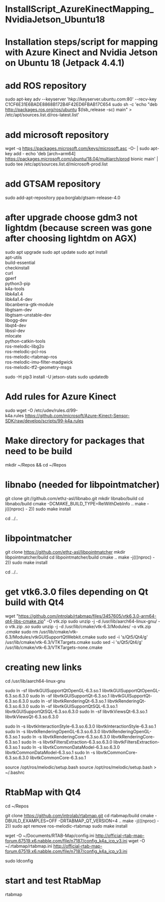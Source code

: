 # InstallScript_AzureKinectMapping_NvidiaJetson_Ubuntu18
# Installation steps/script for mapping with Azure Kinect and Nvidia Jetson on Ubuntu 18 (Jetpack 4.4.1)

# add ROS repository
sudo apt-key adv --keyserver 'hkp://keyserver.ubuntu.com:80' --recv-key C1CF6E31E6BADE8868B172B4F42ED6FBAB17C654
sudo sh -c 'echo "deb http://packages.ros.org/ros/ubuntu $(lsb_release -sc) main" > /etc/apt/sources.list.d/ros-latest.list'
# add microsoft repository
wget -q https://packages.microsoft.com/keys/microsoft.asc -O- | sudo apt-key add - 
echo 'deb [arch=arm64] https://packages.microsoft.com/ubuntu/18.04/multiarch/prod bionic main' | sudo tee /etc/apt/sources.list.d/microsoft-prod.list

# add GTSAM repository
sudo add-apt-repository ppa:borglab/gtsam-release-4.0

# after upgrade choose gdm3 not lightdm (because screen was gone after choosing lightdm on AGX)
sudo apt upgrade
sudo apt update
sudo apt install \
apt-utils \
build-essential \
checkinstall \
curl \
gperf \
python3-pip \
k4a-tools \
libk4a1.4 \
libk4a1.4-dev \
libcanberra-gtk-module \
libgtsam-dev \
libgtsam-unstable-dev \
libogg-dev \
libqt4-dev \
libssl-dev \
mlocate \
python-catkin-tools \
ros-melodic-libg2o \
ros-melodic-pcl-ros \
ros-melodic-rtabmap-ros \
ros-melodic-imu-filter-madgwick \
ros-melodic-tf2-geometry-msgs

sudo -H pip3 install -U jetson-stats
sudo updatedb

# Add rules for Azure Kinect
sudo wget -O /etc/udev/rules.d/99-k4a.rules https://github.com/microsoft/Azure-Kinect-Sensor-SDK/raw/develop/scripts/99-k4a.rules

# Make directory for packages that need to be build
mkdir ~/Repos && cd ~/Repos

# libnabo (needed for libpointmatcher)
git clone git://github.com/ethz-asl/libnabo.git
mkdir libnabo/build
cd libnabo/build
cmake -DCMAKE_BUILD_TYPE=RelWithDebInfo ..
make -j$(($(nproc) - 2))
sudo make install

cd ../..

# libpointmatcher
git clone https://github.com/ethz-asl/libpointmatcher
mkdir libpointmatcher/build
cd libpointmatcher/build
cmake ..
make -j$(($(nproc) - 2))
sudo make install

cd ../..

# get vtk6.3.0 files depending on Qt build with Qt4
wget "https://github.com/introlab/rtabmap/files/3457605/vtk6.3.0-arm64-qt4-libs-cmake.zip" -O vtk.zip
sudo unzip -j -d /usr/lib/aarch64-linux-gnu/ -o vtk.zip *.so*
sudo unzip -j -d /usr/lib/cmake/vtk-6.3/Modules/ -o vtk.zip *.cmake*
sudo rm /usr/lib/cmake/vtk-6.3/Modules/vtkGUISupportQtWebkit.cmake
sudo sed -i 's/Qt5/Qt4/g' /usr/lib/cmake/vtk-6.3/VTKTargets.cmake
sudo sed -i 's/Qt5/Qt4/g' /usr/lib/cmake/vtk-6.3/VTKTargets-none.cmake

# creating new links
cd /usr/lib/aarch64-linux-gnu

sudo ln -sf libvtkGUISupportQtOpenGL-6.3.so.1 libvtkGUISupportQtOpenGL-6.3.so.6.3.0
sudo ln -sf libvtkGUISupportQt-6.3.so.1 libvtkGUISupportQt-6.3.so.6.3.0
sudo ln -sf libvtkRenderingQt-6.3.so.1 libvtkRenderingQt-6.3.so.6.3.0
sudo ln -sf libvtkGUISupportQtSQL-6.3.so.1 libvtkGUISupportQtSQL-6.3.so.6.3.0
sudo ln -sf libvtkViewsQt-6.3.so.1 libvtkViewsQt-6.3.so.6.3.0

sudo ln -s libvtkInteractionStyle-6.3.so.6.3.0 libvtkInteractionStyle-6.3.so.1
sudo ln -s libvtkRenderingOpenGL-6.3.so.6.3.0 libvtkRenderingOpenGL-6.3.so.1 
sudo ln -s libvtkRenderingCore-6.3.so.6.3.0 libvtkRenderingCore-6.3.so.1
sudo ln -s libvtkFiltersExtraction-6.3.so.6.3.0 libvtkFiltersExtraction-6.3.so.1
sudo ln -s libvtkCommonDataModel-6.3.so.6.3.0 libvtkCommonDataModel-6.3.so.1
sudo ln -s libvtkCommonCore-6.3.so.6.3.0 libvtkCommonCore-6.3.so.1

source /opt/ros/melodic/setup.bash
source /opt/ros/melodic/setup.bash > ~/.bashrc

# RtabMap with Qt4
cd ~/Repos

git clone https://github.com/introlab/rtabmap.git
cd rtabmap/build
cmake -DBUILD_EXAMPLES=OFF -DRTABMAP_QT_VERSION=4 ..
make -j$(($(nproc) - 2))
sudo apt remove ros-melodic-rtabmap
sudo make install

wget -O ~/Documents/RTAB-Map/config.ini http://official-rtab-map-forum.67519.x6.nabble.com/file/n7187/config_k4a_icp_v3.ini
wget -O ~/.rtabmap/rtabmap.ini http://official-rtab-map-forum.67519.x6.nabble.com/file/n7187/config_k4a_icp_v3.ini

sudo ldconfig

# start and test RtabMap
rtabmap
